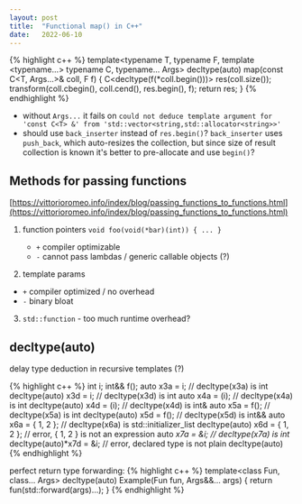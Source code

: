 ```yaml
---
layout: post
title:  "Functional map() in C++"
date:   2022-06-10
---
```



{% highlight c++ %}
template<typename T, typename F, template <typename...> typename C, typename... Args>
decltype(auto) map(const C<T, Args...>& coll, F f) {
  C<decltype(f(*coll.begin()))> res(coll.size());
  transform(coll.cbegin(), coll.cend(), res.begin(), f);
  return res;
}
{% endhighlight %}

- without `Args...` it fails on `could not deduce template argument for 'const C<T> &' from 'std::vector<string,std::allocator<string>>'`
- should use `back_inserter` instead of `res.begin()`? `back_inserter` uses `push_back`, which auto-resizes the collection, but since size of result collection is known it's better to pre-allocate and use `begin()`?

## Methods for passing functions

[https://vittorioromeo.info/index/blog/passing_functions_to_functions.html](https://vittorioromeo.info/index/blog/passing_functions_to_functions.html)

1. function pointers `void foo(void(*bar)(int)) { ... }`
   - `+` compiler optimizable
   - `-` cannot pass lambdas / generic callable objects (?)

2. template params
  - `+` compiler optimized / no overhead
  - `-` binary bloat

3. `std::function` - too much runtime overhead?

## decltype(auto)
delay type deduction in recursive templates (?)

{% highlight c++ %}
int i;
int&& f();
auto x3a = i;                  // decltype(x3a) is int
decltype(auto) x3d = i;        // decltype(x3d) is int
auto x4a = (i);                // decltype(x4a) is int
decltype(auto) x4d = (i);      // decltype(x4d) is int&
auto x5a = f();                // decltype(x5a) is int
decltype(auto) x5d = f();      // decltype(x5d) is int&&
auto x6a = { 1, 2 };           // decltype(x6a) is std::initializer_list<int>
decltype(auto) x6d = { 1, 2 }; // error, { 1, 2 } is not an expression
auto *x7a = &i;                // decltype(x7a) is int*
decltype(auto)*x7d = &i;       // error, declared type is not plain decltype(auto)
{% endhighlight %}

perfect return type forwarding:
{% highlight c++ %}
template<class Fun, class... Args>
decltype(auto) Example(Fun fun, Args&&... args) {
    return fun(std::forward<Args>(args)...);
}
{% endhighlight %}
